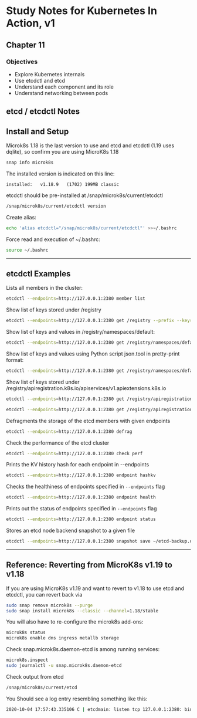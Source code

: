 # Study Notes for Kubernetes In Action, v1
## Chapter 11

### Objectives
- Explore Kubernetes internals
- Use etcdctl and etcd
- Understand each component and its role
- Understand networking between pods

## etcd / etcdctl Notes

## Install and Setup

Microk8s 1.18 is the last version to use and etcd and etcdctl (1.19 uses dqlite), so confirm you are using MicroK8s 1.18
```bash
snap info microk8s
```

The installed version is indicated on this line:
```
installed:   v1.18.9   (1702) 199MB classic
```

etcdctl should be pre-installed at /snap/microk8s/current/etcdctl
```bash
/snap/microk8s/current/etcdctl version
```

Create alias:
```bash
echo 'alias etcdctl="/snap/microk8s/current/etcdctl"' >>~/.bashrc
```

Force read and execution of ~/.bashrc:
```bash
source ~/.bashrc
```

---


## etcdctl Examples


Lists all members in the cluster:
```bash
etcdctl --endpoints=http://127.0.0.1:2380 member list
```



Show list of keys stored under /registry
```bash
etcdctl --endpoints=http://127.0.0.1:2380 get /registry --prefix --keys-only=true | grep '/registry'
```

Show list of keys and values in /registry/namespaces/default:
```bash
etcdctl --endpoints=http://127.0.0.1:2380 get /registry/namespaces/default --prefix --keys-only=false -w=json
```

Show list of keys and values using Python script json.tool in pretty-print format:
```bash
etcdctl --endpoints=http://127.0.0.1:2380 get /registry/namespaces/default --prefix --keys-only=false -w=json | python3 -m json.tool
```


Show list of keys stored under /registry/apiregistration.k8s.io/apiservices/v1.apiextensions.k8s.io
```bash
etcdctl --endpoints=http://127.0.0.1:2380 get /registry/apiregistration.k8s.io/apiservices/  --prefix --keys-only=true | grep '/registry'
```



```bash
etcdctl --endpoints=http://127.0.0.1:2380 get /registry/apiregistration.k8s.io/apiservices/v1.apiextensions.k8s.io --prefix | grep '"kind":"APIService"' | python3 -m json.tool
```


Defragments the storage of the etcd members with given endpoints
```bash
etcdctl --endpoints=http://127.0.0.1:2380 defrag
```


Check the performance of the etcd cluster
```bash
etcdctl --endpoints=http://127.0.0.1:2380 check perf
```


Prints the KV history hash for each endpoint in --endpoints
```bash
etcdctl --endpoints=http://127.0.0.1:2380 endpoint hashkv
```


Checks the healthiness of endpoints specified in `--endpoints` flag
```bash
etcdctl --endpoints=http://127.0.0.1:2380 endpoint health
```


Prints out the status of endpoints specified in `--endpoints` flag
```bash
etcdctl --endpoints=http://127.0.0.1:2380 endpoint status
```


Stores an etcd node backend snapshot to a given file
```bash
etcdctl --endpoints=http://127.0.0.1:2380 snapshot save ~/etcd-backup.db
```

---

## Reference: Reverting from MicroK8s v1.19 to v1.18

If you are using MicroK8s v1.19 and want to revert to v1.18 to use etcd and etcdctl, you can revert back via

```bash
sudo snap remove microk8s --purge
sudo snap install microk8s --classic --channel=1.18/stable
```

You will also have to re-configure the microk8s add-ons:
```bash
microk8s status
microk8s enable dns ingress metallb storage 
```

Check snap.microk8s.daemon-etcd is among running services:
```bash
microk8s.inspect
sudo journalctl -u snap.microk8s.daemon-etcd
```

Check output from etcd
```bash
/snap/microk8s/current/etcd
```

You Should see a log entry resembling something like this:
```bash
2020-10-04 17:57:43.335106 C | etcdmain: listen tcp 127.0.0.1:2380: bind: address already in use
```

